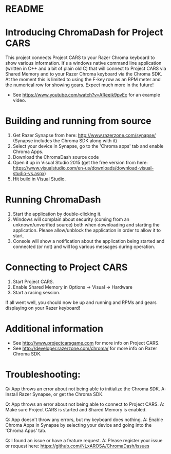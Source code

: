 # README #

# Introducing ChromaDash for Project CARS #

This project connects Project CARS to your Razer Chroma keyboard to show various information. It's a windows native command line application (written in C++ and a bit of plain old C) that will connect to Project CARS via Shared Memory and to your Razer Chroma keyboard via the Chroma SDK. At the moment this is limited to using the F-key row as an RPM meter and the numerical row for showing gears. Expect much more in the future!

* See https://www.youtube.com/watch?v=AReeik9pvEc for an example video.

# Building and running from source

1. Get Razer Synapse from here: http://www.razerzone.com/synapse/ (Synapse includes the Chroma SDK along with it)
2. Select your device in Synapse, go to the 'Chroma apps' tab and enable Chroma Apps.
3. Download the ChromaDash source code
4. Open it up in Visual Studio 2015 (get the free version from here: https://www.visualstudio.com/en-us/downloads/download-visual-studio-vs.aspx)
5. Hit build in Visual Studio.

# Running ChromaDash

1. Start the application by double-clicking it.
2. Windows will complain about security (coming from an unknown/unverified source) both when downloading and starting the application. Please allow/unblock the application in order to allow it to start.
3. Console will show a notification about the application being started and connected (or not) and will log various messages during operation.

# Connecting to Project CARS

1. Start Project CARS.
2. Enable Shared Memory in Options -> Visual -> Hardware
3. Start a racing session.

If all went well, you should now be up and running and RPMs and gears displaying on your Razer keyboard!

# Additional information

* See http://www.projectcarsgame.com for more info on Project CARS.
* See http://developer.razerzone.com/chroma/ for more info on Razer Chroma SDK.

# Troubleshooting:

Q: App throws an error about not being able to initialize the Chroma SDK.
A: Install Razer Synapse, or get the Chroma SDK.

Q: App throws an error about not being able to connect to Project CARS.
A: Make sure Project CARS is started and Shared Memory is enabled.

Q: App doesn't throw any errors, but my keyboard does nothing.
A: Enable Chroma Apps in Synapse by selecting your device and going into the 'Chroma Apps' tab.

Q: I found an issue or have a feature request.
A: Please register your issue or request here: https://github.com/NLxAROSA/ChromaDash/issues